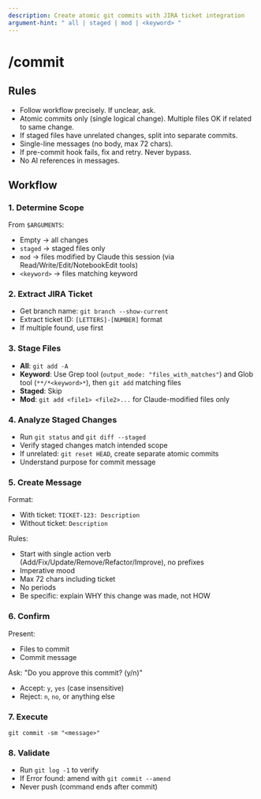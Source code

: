 ```yaml
---
description: Create atomic git commits with JIRA ticket integration
argument-hint: " all | staged | mod | <keyword> "
---
```


# /commit

## Rules

- Follow workflow precisely. If unclear, ask.
- Atomic commits only (single logical change). Multiple files OK if related to same change.
- If staged files have unrelated changes, split into separate commits.
- Single-line messages (no body, max 72 chars).
- If pre-commit hook fails, fix and retry. Never bypass.
- No AI references in messages.

## Workflow

### 1. Determine Scope

From `$ARGUMENTS`:

- Empty → all changes
- `staged` → staged files only
- `mod` → files modified by Claude this session (via Read/Write/Edit/NotebookEdit tools)
- `<keyword>` → files matching keyword

### 2. Extract JIRA Ticket

- Get branch name: `git branch --show-current`
- Extract ticket ID: `[LETTERS]-[NUMBER]` format
- If multiple found, use first

### 3. Stage Files

- **All**: `git add -A`
- **Keyword**: Use Grep tool (`output_mode: "files_with_matches"`) and Glob tool (`**/*<keyword>*`), then `git add` matching files
- **Staged**: Skip
- **Mod**: `git add <file1> <file2>...` for Claude-modified files only

### 4. Analyze Staged Changes

- Run `git status` and `git diff --staged`
- Verify staged changes match intended scope
- If unrelated: `git reset HEAD`, create separate atomic commits
- Understand purpose for commit message

### 5. Create Message

Format:
- With ticket: `TICKET-123: Description`
- Without ticket: `Description`

Rules:
- Start with single action verb (Add/Fix/Update/Remove/Refactor/Improve), no prefixes
- Imperative mood
- Max 72 chars including ticket
- No periods
- Be specific: explain WHY this change was made, not HOW 

### 6. Confirm

Present:
- Files to commit
- Commit message

Ask: "Do you approve this commit? (y/n)"

- Accept: `y`, `yes` (case insensitive)
- Reject: `n`, `no`, or anything else

### 7. Execute

`git commit -sm "<message>"`

### 8. Validate

- Run `git log -1` to verify
- If Error found: amend with `git commit --amend`
- Never push (command ends after commit)
